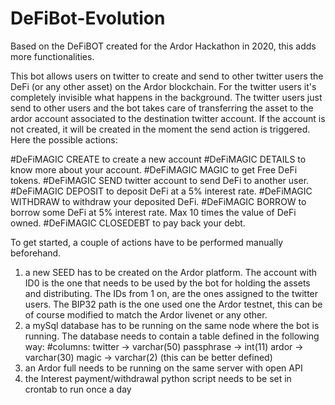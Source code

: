 # DeFiBot-Evolution
Based on the DeFiBOT created for the Ardor Hackathon in 2020, this adds more functionalities.

This bot allows users on twitter to create and send to other twitter users the DeFi (or any other asset) on the Ardor blockchain.
For the twitter users it's completely invisible what happens in the background. The twitter users just send to other users and the bot takes care of transferring the asset to the ardor account associated to the destination twitter account. If the account is not created, it will be created in the moment the send action is triggered.
Here the possible actions:

#DeFiMAGIC CREATE to create a new account
#DeFiMAGIC DETAILS to know more about your account.
#DeFiMAGIC MAGIC to get Free DeFi tokens.
#DeFiMAGIC SEND <amount> twitter account to send DeFi to another user.
#DeFiMAGIC DEPOSIT <amount> to deposit DeFi at a 5% interest rate.
#DeFiMAGIC WITHDRAW <amount> to withdraw your deposited DeFi.
#DeFiMAGIC BORROW <amount> to borrow some DeFi at 5% interest rate. Max 10 times the value of DeFi owned.
#DeFiMAGIC CLOSEDEBT <amount> to pay back your debt.
  
To get started, a couple of actions have to be performed manually beforehand.

1) a new SEED has to be created on the Ardor platform. The account with ID0 is the one that needs to be used by the bot for holding the assets and distributing. The IDs from 1 on, are the ones assigned to the twitter users. The BIP32 path is the one used one the Ardor testnet, this can be of course modified to match the Ardor livenet or any other.
2) a mySql database has to be running on the same node where the bot is running. The database needs to contain a table defined in the following way:
#columns:
twitter -> varchar(50)
passphrase -> int(11)
ardor -> varchar(30)
magic -> varchar(2)
(this can be better defined)
3) an Ardor full needs to be running on the same server with open API
4) the Interest payment/withdrawal python script needs to be set in crontab to run once a day 
